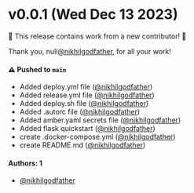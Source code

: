 # v0.0.1 (Wed Dec 13 2023)

:tada: This release contains work from a new contributor! :tada:

Thank you, null[@nikhilgodfather](https://github.com/nikhilgodfather), for all your work!

#### ⚠️ Pushed to `main`

- Added deploy.yml file ([@nikhilgodfather](https://github.com/nikhilgodfather))
- Added release.yml file ([@nikhilgodfather](https://github.com/nikhilgodfather))
- Added deploy.sh file ([@nikhilgodfather](https://github.com/nikhilgodfather))
- Added .autorc file ([@nikhilgodfather](https://github.com/nikhilgodfather))
- Added amber.yaml secrets file ([@nikhilgodfather](https://github.com/nikhilgodfather))
- Added flask quickstart ([@nikhilgodfather](https://github.com/nikhilgodfather))
- create .docker-compose.yml ([@nikhilgodfather](https://github.com/nikhilgodfather))
- create README.md ([@nikhilgodfather](https://github.com/nikhilgodfather))

#### Authors: 1

- [@nikhilgodfather](https://github.com/nikhilgodfather)
